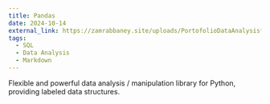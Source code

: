 ```yaml
---
title: Pandas
date: 2024-10-14
external_link: https://zamrabbaney.site/uploads/PortofolioDataAnalysisforRetails.pdf
tags:
  - SQL
  - Data Analysis
  - Markdown
---
```


Flexible and powerful data analysis / manipulation library for Python, providing labeled data structures.

<!--more-->
